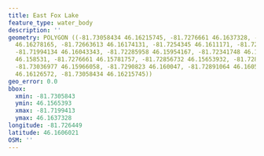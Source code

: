 ```yaml
---
title: East Fox Lake
feature_type: water_body
description: ''
geometry: POLYGON ((-81.73058434 46.16215745, -81.7276661 46.1637328, -81.72642155
  46.16278165, -81.72663613 46.16174131, -81.7254345 46.1611171, -81.72195836 46.16180076,
  -81.71994134 46.16043343, -81.72285958 46.15954167, -81.72341748 46.15983893, -81.72818108
  46.158531, -81.7276661 46.15781757, -81.72856732 46.15653932, -81.72891064 46.1578473,
  -81.73036977 46.15966058, -81.7290823 46.160047, -81.72891064 46.16055233, -81.72994061
  46.16126572, -81.73058434 46.16215745))
geo_error: 0.0
bbox:
  xmin: -81.7305843
  ymin: 46.1565393
  xmax: -81.7199413
  ymax: 46.1637328
longitude: -81.726449
latitude: 46.1606021
OSM: ''
---
```

